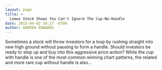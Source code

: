 ```yaml
---
layout: page
title: >-
  Loews Stock Shows You Can't Ignore The Cup-No-Handle
date: 2015-04-02 18:27 -0700
author: ANDREW EDWARDS
---
```






Sometimes a stock will throw investors for a loop by rushing straight into new high ground without pausing to form a handle. Should investors be ready to step up and buy into this aggressive price action? While the cup with handle is one of the most common winning chart patterns, the related and more rare cup without handle is also…

 

